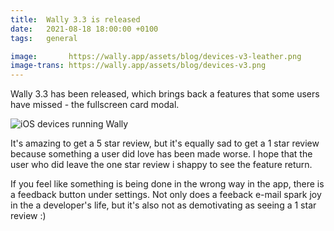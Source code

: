 ```yaml
---
title:  Wally 3.3 is released
date:   2021-08-18 18:00:00 +0100
tags:   general

image:       https://wally.app/assets/blog/devices-v3-leather.png
image-trans: https://wally.app/assets/blog/devices-v3.png
---
```


Wally 3.3 has been released, which brings back a features that some users have missed - the fullscreen card modal.

![iOS devices running Wally]({{page.image-trans}} "Wally once more has a fullscreen card modal")

It's amazing to get a 5 star review, but it's equally sad to get a 1 star review because something a user did love has been made worse. I hope that the user who did leave the one star review i shappy to see the feature return.

If you feel like something is being done in the wrong way in the app, there is a feedback button under settings. Not only does a feeback e-mail spark joy in the a developer's life, but it's also not as demotivating as seeing a 1 star review :)
